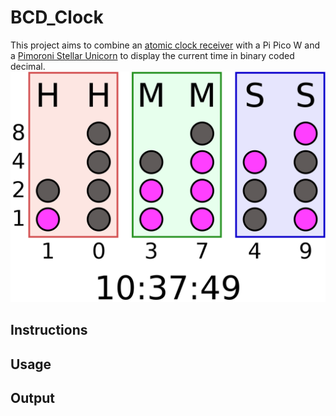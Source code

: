 ﻿# BCD_Clock
This project aims to combine an [atomic clock receiver](https://universal-solder.ca/product/everset-es100-wwvb-starter-kit/) with a Pi Pico W and a [Pimoroni Stellar Unicorn](https://shop.pimoroni.com/products/space-unicorns?variant=40842632953939) to display the current time in binary coded decimal.
![Each Group of LEDs Represents Time](./images/Binary_clock.svg.png)

## Instructions

## Usage

## Output


